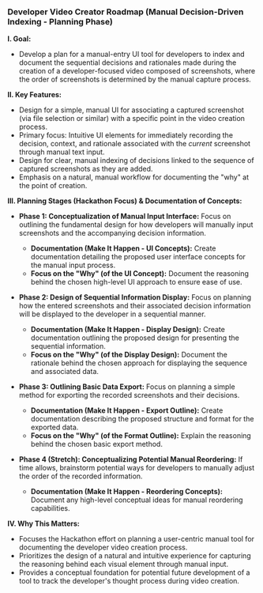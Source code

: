 ### Developer Video Creator Roadmap (Manual Decision-Driven Indexing - Planning Phase)

**I. Goal:**

* Develop a plan for a manual-entry UI tool for developers to index and document the sequential decisions and rationales made during the creation of a developer-focused video composed of screenshots, where the order of screenshots is determined by the manual capture process.

**II. Key Features:**

* Design for a simple, manual UI for associating a captured screenshot (via file selection or similar) with a specific point in the video creation process.
* Primary focus: Intuitive UI elements for immediately recording the decision, context, and rationale associated with the *current* screenshot through manual text input.
* Design for clear, manual indexing of decisions linked to the sequence of captured screenshots as they are added.
* Emphasis on a natural, manual workflow for documenting the "why" at the point of creation.

**III. Planning Stages (Hackathon Focus) & Documentation of Concepts:**

* **Phase 1: Conceptualization of Manual Input Interface:** Focus on outlining the fundamental design for how developers will manually input screenshots and the accompanying decision information.
    * **Documentation (Make It Happen - UI Concepts):** Create documentation detailing the proposed user interface concepts for the manual input process.
    * **Focus on the "Why" (of the UI Concept):** Document the reasoning behind the chosen high-level UI approach to ensure ease of use.

* **Phase 2: Design of Sequential Information Display:** Focus on planning how the entered screenshots and their associated decision information will be displayed to the developer in a sequential manner.
    * **Documentation (Make It Happen - Display Design):** Create documentation outlining the proposed design for presenting the sequential information.
    * **Focus on the "Why" (of the Display Design):** Document the rationale behind the chosen approach for displaying the sequence and associated data.

* **Phase 3: Outlining Basic Data Export:** Focus on planning a simple method for exporting the recorded screenshots and their decisions.
    * **Documentation (Make It Happen - Export Outline):** Create documentation describing the proposed structure and format for the exported data.
    * **Focus on the "Why" (of the Format Outline):** Explain the reasoning behind the chosen basic export method.

* **Phase 4 (Stretch): Conceptualizing Potential Manual Reordering:** If time allows, brainstorm potential ways for developers to manually adjust the order of the recorded information.
    * **Documentation (Make It Happen - Reordering Concepts):** Document any high-level conceptual ideas for manual reordering capabilities.

**IV. Why This Matters:**

* Focuses the Hackathon effort on planning a user-centric manual tool for documenting the developer video creation process.
* Prioritizes the design of a natural and intuitive experience for capturing the reasoning behind each visual element through manual input.
* Provides a conceptual foundation for potential future development of a tool to track the developer's thought process during video creation.

